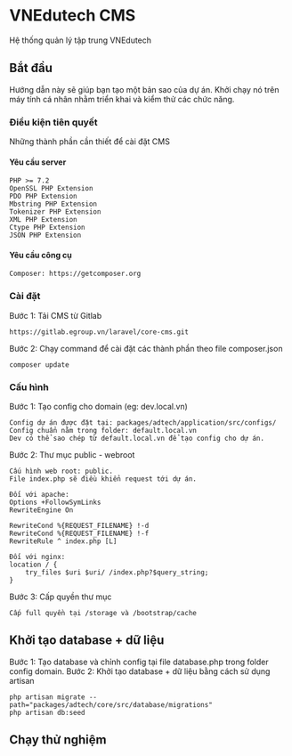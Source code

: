 # VNEdutech CMS

Hệ thống quản lý tập trung VNEdutech

## Bắt đầu

Hướng dẫn này sẽ giúp bạn tạo một bản sao của dự án. Khởi chạy nó trên máy tính cá nhân nhằm triển khai và kiểm thử các chức năng.

### Điều kiện tiên quyết

Những thành phần cần thiết để cài đặt CMS

#### Yêu cầu server
```
PHP >= 7.2
OpenSSL PHP Extension
PDO PHP Extension
Mbstring PHP Extension
Tokenizer PHP Extension
XML PHP Extension
Ctype PHP Extension
JSON PHP Extension
```
#### Yêu cầu công cụ
```
Composer: https://getcomposer.org
```

### Cài đặt

Bước 1: Tải CMS từ Gitlab
```
https://gitlab.egroup.vn/laravel/core-cms.git
```

Bước 2: Chạy command để cài đặt các thành phần theo file composer.json
```
composer update
```

### Cấu hình

Bước 1: Tạo config cho domain (eg: dev.local.vn)
```
Config dự án được đặt tại: packages/adtech/application/src/configs/
Config chuẩn nằm trong folder: default.local.vn
Dev có thể sao chép từ default.local.vn để tạo config cho dự án.
```

Bước 2: Thư mục public - webroot
 ```
 Cấu hình web root: public.
 File index.php sẽ điều khiển request tới dự án.
 
 Đối với apache:
 Options +FollowSymLinks
 RewriteEngine On
 
 RewriteCond %{REQUEST_FILENAME} !-d
 RewriteCond %{REQUEST_FILENAME} !-f
 RewriteRule ^ index.php [L]
 
 Đối với nginx:
 location / {
     try_files $uri $uri/ /index.php?$query_string;
 }
 ```
 
 Bước 3: Cấp quyền thư mục
 ```
 Cấp full quyền tại /storage và /bootstrap/cache
 ```


## Khởi tạo database + dữ liệu
Bước 1: Tạo database và chỉnh config tại file database.php trong folder config domain.
Bước 2: Khởi tạo database + dữ liệu bằng cách sử dụng artisan
 ```
php artisan migrate --path="packages/adtech/core/src/database/migrations"
php artisan db:seed
 ```

## Chạy thử nghiệm
